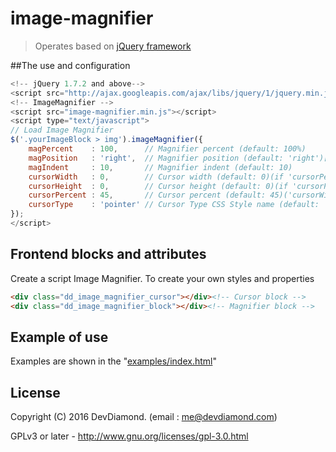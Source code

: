 # image-magnifier

> Operates based on [jQuery framework](http://jquery.com/ "jQuery")

##The use and configuration
```javascript
<!-- jQuery 1.7.2 and above-->
<script src="http://ajax.googleapis.com/ajax/libs/jquery/1/jquery.min.js"></script>
<!-- ImageMagnifier -->
<script src="image-magnifier.min.js"></script>
<script type="text/javascript">
// Load Image Magnifier
$('.yourImageBlock > img').imageMagnifier({
    magPercent    : 100,      // Magnifier percent (default: 100%)
    magPosition   : 'right',  // Magnifier position (default: 'right')[top, bottom, left, right]
    magIndent     : 10,       // Magnifier indent (default: 10)
    cursorWidth   : 0,        // Cursor width (default: 0)(if 'cursorPercent' is not specified)
    cursorHeight  : 0,        // Cursor height (default: 0)(if 'cursorPercent' is not specified)
    cursorPercent : 45,       // Cursor percent (default: 45)('cursorWidth' and 'cursorHeight' is set automatically on the percentage of image)
    cursorType    : 'pointer' // Cursor Type CSS Style name (default: 'pointer')[default, crosshair, move, pointer, etc]
});
</script>
```

## Frontend blocks and attributes
Create a script Image Magnifier. To create your own styles and properties
```html
<div class="dd_image_magnifier_cursor"></div><!-- Cursor block -->
<div class="dd_image_magnifier_block"></div><!-- Magnifier block -->
```

## Example of use
Examples are shown in the "[examples/index.html](https://github.com/DevDiamondCom/image-magnifier/blob/master/examples/index.html "")"

## License
Copyright (C) 2016 DevDiamond. (email : me@devdiamond.com)

GPLv3 or later - http://www.gnu.org/licenses/gpl-3.0.html